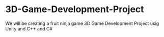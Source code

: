 # 3D-Game-Development-Project
We will be creating a fruit ninja game
3D Game Development Project usig Unity and C++ and C#
